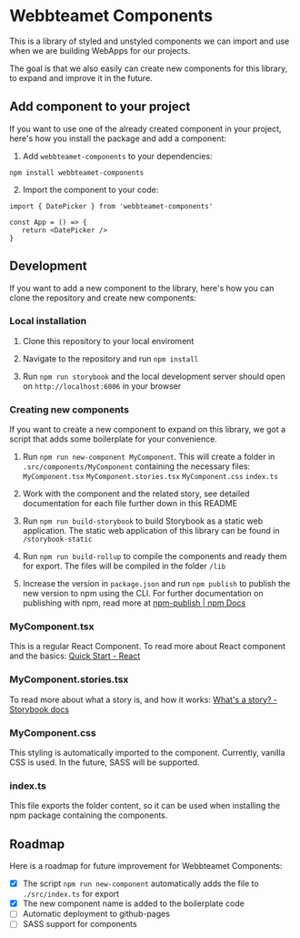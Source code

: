 # Webbteamet Components

This is a library of styled and unstyled components we can import and use when we are building WebApps for our projects.

The goal is that we also easily can create new components for this library, to expand and improve it in the future.

## Add component to your project

If you want to use one of the already created component in your project, here's how you install the package and add a component:

1. Add `webbteamet-components` to your dependencies:

```
npm install webbteamet-components
```

2. Import the component to your code:

```
import { DatePicker } from 'webbteamet-components'

const App = () => {
   return <DatePicker />
}
```

## Development

If you want to add a new component to the library, here's how you can clone the repository and create new components:

### Local installation

1. Clone this repository to your local enviroment

2. Navigate to the repository and run `npm install`

3. Run `npm run storybook` and the local development server should open on `http://localhost:6006` in your browser

### Creating new components

If you want to create a new component to expand on this library, we got a script that adds some boilerplate for your convenience.

1. Run `npm run new-component MyComponent`. This will create a folder in `.src/components/MyComponent` containing the necessary files:
   `MyComponent.tsx`
   `MyComponent.stories.tsx`
   `MyComponent.css`
   `index.ts`

2. Work with the component and the related story, see detailed documentation for each file further down in this README

3. Run `npm run build-storybook` to build Storybook as a static web application. The static web application of this library can be found in `/storybook-static`

4. Run `npm run build-rollup` to compile the components and ready them for export. The files will be compiled in the folder `/lib`

5. Increase the version in `package.json` and run `npm publish` to publish the new version to npm using the CLI. For further documentation on publishing with npm, read more at [npm-publish | npm Docs](https://docs.npmjs.com/cli/v10/commands/npm-publish)

### MyComponent.tsx

This is a regular React Component. To read more about React component and the basics:
[Quick Start - React](https://react.dev/learn)

### MyComponent.stories.tsx

To read more about what a story is, and how it works:
[What's a story? - Storybook docs](https://storybook.js.org/docs/get-started/whats-a-story)

### MyComponent.css

This styling is automatically imported to the component. Currently, vanilla CSS is used. In the future, SASS will be supported.

### index.ts

This file exports the folder content, so it can be used when installing the npm package containing the components.

## Roadmap

Here is a roadmap for future improvement for Webbteamet Components:

- [x] The script `npm run new-component` automatically adds the file to `./src/index.ts` for export
- [x] The new component name is added to the boilerplate code
- [ ] Automatic deployment to github-pages
- [ ] SASS support for components
